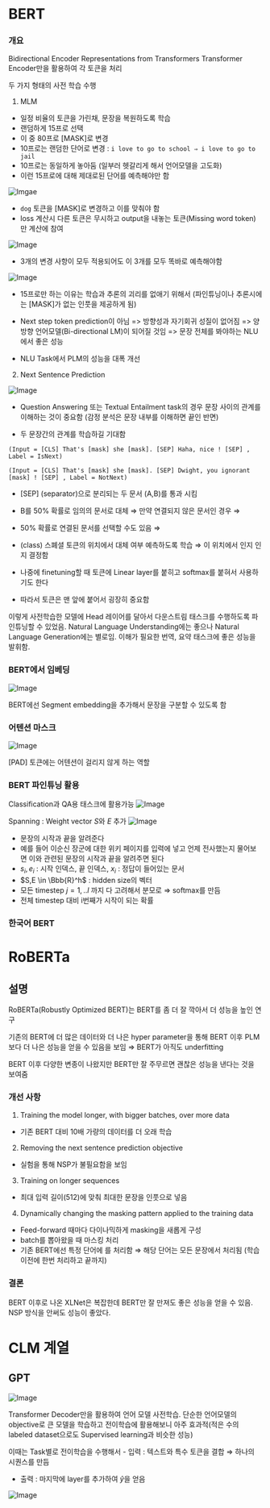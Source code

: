 # BERT

### 개요

Bidirectional Encoder Representations from Transformers
Transformer Encoder만을 활용하여 각 토큰을 처리

두 가지 형태의 사전 학습 수행

1) MLM
- 일정 비율의 토큰을 가린채, 문장을 복원하도록 학습
- 랜덤하게 15프로 선택
- 이 중 80프로 [MASK]로 변경
- 10프로는 랜덤한 단어로 변경 : `i love to go to school ⇒ i love to go to jail`
- 10프로는 동일하게 놓아둠 (일부러 헷갈리게 해서 언어모델을 고도화)
- 이런 15프로에 대해 제대로된 단어를 예측해야만 함


![Imgae](https://wikidocs.net/images/page/115055/%EC%A0%84%EC%B2%B4%EB%8B%A8%EC%96%B4.PNG)



- `dog` 토큰을 [MASK]로 변경하고 이를 맞춰야 함
- loss 계산시 다른 토큰은 무시하고 output을 내놓는 토큰(Missing word token)만 계산에 참여


![Image](https://wikidocs.net/images/page/115055/%EA%B7%B8%EB%A6%BC8.PNG)

- 3개의 변경 사항이 모두 적용되어도 이 3개를 모두 똑바로 예측해야함

![Image](https://wikidocs.net/images/page/115055/%EA%B7%B8%EB%A6%BC9.PNG)


- 15프로만 하는 이유는 학습과 추론의 괴리를 없애기 위해서 (파인튜닝이나 추론시에는 [MASK]가 없는 인풋을 제공하게 됨)
- Next step token prediction이 아님 => 방향성과 자기회귀 성질이 없어짐 => 양방향 언어모델(Bi-directional LM)이 되어질 것임 => 문장 전체를 봐야하는 NLU에서 좋은 성능

-  NLU Task에서 PLM의 성능을 대폭 개선


2) Next Sentence Prediction

![Image](https://github.com/user-attachments/assets/71c2c8c0-3bc7-40f0-8a96-b7c7cb66a573)

- Question Answering 또는 Textual Entailment task의 경우 문장 사이의 관계를 이해하는 것이 중요함 (감정 분석은 문장 내부를 이해하면 끝인 반면)

- 두 문장간의 관계를 학습하길 기대함


```
(Input = [CLS] That's [mask] she [mask]. [SEP] Haha, nice ! [SEP] , Label = IsNext)

(Input = [CLS] That's [mask] she [mask]. [SEP] Dwight, you ignorant [mask] ! [SEP] , Label = NotNext)
```
- [SEP] (separator)으로 분리되는 두 문서 (A,B)를 통과 시킴

- B를 50% 확률로 임의의 문서로 대체 ⇒ 만약 연결되지 않은 문서인 경우 ⇒ <NotNext>
- 50% 확률로 연결된 문서를 선택할 수도 있음 ⇒ <IsNext>
- <CLS> (class) 스폐셜 토큰의 위치에서 대체 여부 예측하도록 학습 ⇒ 이 위치에서 <NotNext>인지 <IsNext>인지 결정함
- 나중에 finetuning할 때 <CLS> 토큰에 Linear layer를 붙히고 softmax를 붙혀서 사용하기도 한다
- 따라서 <CLS> 토큰은 맨 앞에 붙어서 굉장히 중요함


이렇게 사전학습한 모델에 Head 레이어를 달아서 다운스트림 태스크를 수행하도록 파인튜닝할 수 있었음. Natural Language Understanding에는 좋으나 Natural Language Generation에는 별로임. 이해가 필요한 번역, 요약 태스크에 좋은 성능을 발휘함. 



### BERT에서 임베딩

![Image](https://github.com/user-attachments/assets/4f15fbf2-dcf1-4c25-9c67-dc0aafcfde3a)

BERT에선 Segment embedding을 추가해서 문장을 구분할 수 있도록 함

### 어텐션 마스크

![Image](https://wikidocs.net/images/page/115055/%EA%B7%B8%EB%A6%BC11.PNG)

[PAD] 토큰에는 어텐션이 걸리지 않게 하는 역할


### BERT 파인튜닝 활용

Classification과 QA용 태스크에 활용가능
![Image](https://github.com/user-attachments/assets/5c60189e-c26a-45d7-ab39-ee96758c3fd7)


Spanning : Weight vector $S$와 $E$ 추가
![Image](https://github.com/user-attachments/assets/1ad62c43-308a-4708-b267-faf7616e8dbd)

- 문장의 시작과 끝을 알려준다
- 예를 들어 이순신 장군에 대한 위키 페이지를 입력에 넣고 언제 전사했는지 물어보면 이와 관련된 문장의 시작과 끝을 알려주면 된다
- $s_i, e_i$ : 시작 인덱스, 끝 인덱스, $x_i$ : 정답이 들어있는 문서
- $S,E \in \Bbb{R}^h$ : hidden size의 벡터
- 모든 timestep $j=1,.. l$ 까지 다 고려해서 분모로 ⇒ softmax를 만듬
- 전체 timestep 대비 i번째가 시작이 되는 확률


### 한국어 BERT


# RoBERTa

## 설명

RoBERTa(Robustly Optimized BERT)는 BERT를 좀 더 잘 깍아서 더 성능을 높인 연구

기존의 BERT에 더 많은 데이터와 더 나은 hyper parameter을 통해 BERT 이후 PLM보다 더 나은 성능을 얻을 수 있음을 보임 ⇒ BERT가 아직도 underfitting

BERT 이후 다양한 변종이 나왔지만 BERT만 잘 주무르면 괜찮은 성능을 낸다는 것을 보여줌

### 개선 사항

1) Training the model longer, with bigger batches, over more data

- 기존 BERT 대비 10배 가량의 데이터를 더 오래 학습

2) Removing the next sentence prediction objective

- 실험을 통해 NSP가 불필요함을 보임

3) Training on longer sequences

- 최대 입력 길이(512)에 맞춰 최대한 문장을 인풋으로 넣음

4) Dynamically changing the masking pattern applied to the training data

- Feed-forward 때마다 다이나믹하게 masking을 새롭게 구성
- batch를 뽑아왔을 때 마스킹 처리
- 기존 BERT에선 특정 단어에 <mask>를 처리함 ⇒ 해당 단어는 모든 문장에서 <mask> 처리됨 (학습 이전에 한번 처리하고 끝까지)


### 결론

BERT 이후로 나온 XLNet은 복잡한데 BERT만 잘 만져도 좋은 성능을 얻을 수 있음. NSP 방식을 안써도 성능이 좋았다. 




# CLM 계열

## GPT



![Image](https://github.com/user-attachments/assets/21568391-011d-4ccf-9293-c003ad4f22bf)

Transformer Decoder만을 활용하여 언어 모델 사전학습. 단순한 언어모델의 objective로 큰 모델을 학습하고 전이학습에 활용해보니 아주 효과적(적은 수의 labeled dataset으로도 Supervised learning과 비슷한 성능)

이때는 Task별로 전이학습을 수행해서 - 입력 : 텍스트와 특수 토큰을 결합 ⇒ 하나의 시퀀스를 만듬
- 출력 : 마지막에 layer를 추가하여 $\hat{y}$을 얻음

![Image](https://github.com/user-attachments/assets/9037187a-35e4-4306-a362-7f4acbb0679c)